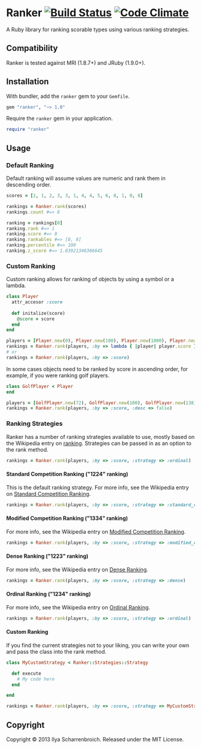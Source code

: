 Ranker [![Build Status](https://travis-ci.org/quidproquo/ranker.png?branch=master)](http://travis-ci.org/quidproquo/ranker) [![Code Climate](https://codeclimate.com/github/quidproquo/ranker.png)](https://codeclimate.com/github/quidproquo/ranker)
======

A Ruby library for ranking scorable types using various ranking strategies.

Compatibility
-------------

Ranker is tested against MRI (1.8.7+) and JRuby (1.9.0+).

Installation
------------

With bundler, add the `ranker` gem to your `Gemfile`.

```ruby
gem "ranker", "~> 1.0"
```

Require the `ranker` gem in your application.

```ruby
require "ranker"
```

Usage
-----

### Default Ranking

Default ranking will assume values are numeric and rank them in descending order.

```ruby
scores = [1, 1, 2, 3, 3, 1, 4, 4, 5, 6, 8, 1, 0, 8]

rankings = Ranker.rank(scores)
rankings.count #=> 8

ranking = rankings[0]
ranking.rank #=> 1
ranking.score #=> 8
ranking.rankables #=> [8, 8]
ranking.percentile #=> 100
ranking.z_score #=> 1.83921346366645
```

### Custom Ranking

Custom ranking allows for ranking of objects by using a symbol or a lambda.

```ruby
class Player
  attr_accesor :score
  
  def initalize(score)
    @score = score
  end
end

players = [Player.new(0), Player.new(100), Player.new(1000), Player.new(25)]
rankings = Ranker.rank(players, :by => lambda { |player| player.score })
# or
rankings = Ranker.rank(players, :by => :score)
```

In some cases objects need to be ranked by score in ascending order, for example, if you were ranking golf players.


```ruby
class GolfPlayer < Player
end

players = [GolfPlayer.new(72), GolfPlayer.new(100), GolfPlayer.new(138), GolfPlayer.new(54)]
rankings = Ranker.rank(players, :by => :score, :desc => false)
```

### Ranking Strategies

Ranker has a number of ranking strategies available to use, mostly based on the Wikipedia entry on [ranking](http://en.wikipedia.org/wiki/Ranking). Strategies can be passed in as an option to the rank method.

```ruby
rankings = Ranker.rank(players, :by => :score, :strategy => :ordinal)
```

#### Standard Competition Ranking ("1224" ranking)

This is the default ranking strategy. For more info, see the Wikipedia entry on [Standard Competition Ranking](http://en.wikipedia.org/wiki/Ranking#Standard_competition_ranking_.28.221224.22_ranking.29).

```ruby
rankings = Ranker.rank(players, :by => :score, :strategy => :standard_competition)
```

#### Modified Competition Ranking ("1334" ranking)

For more info, see the Wikipedia entry on [Modified Competition Ranking](http://en.wikipedia.org/wiki/Ranking#Modified_competition_ranking_.28.221334.22_ranking.29).

```ruby
rankings = Ranker.rank(players, :by => :score, :strategy => :modified_competition)
```

#### Dense Ranking ("1223" ranking)

For more info, see the Wikipedia entry on [Dense Ranking](http://en.wikipedia.org/wiki/Ranking#Dense_ranking_.28.221223.22_ranking.29).

```ruby
rankings = Ranker.rank(players, :by => :score, :strategy => :dense)
```

#### Ordinal Ranking ("1234" ranking)

For more info, see the Wikipedia entry on [Ordinal Ranking](http://en.wikipedia.org/wiki/Ranking#Ordinal_ranking_.28.221234.22_ranking.29).

```ruby
rankings = Ranker.rank(players, :by => :score, :strategy => :ordinal)
```

#### Custom Ranking

If you find the current strategies not to your liking, you can write your own and pass the class into the rank method.

```ruby
class MyCustomStrategy < Ranker::Strategies::Strategy

  def execute
    # My code here
  end

end

rankings = Ranker.rank(players, :by => :score, :strategy => MyCustomStrategy)
```


Copyright
---------

Copyright &copy; 2013 Ilya Scharrenbroich. Released under the MIT License.



